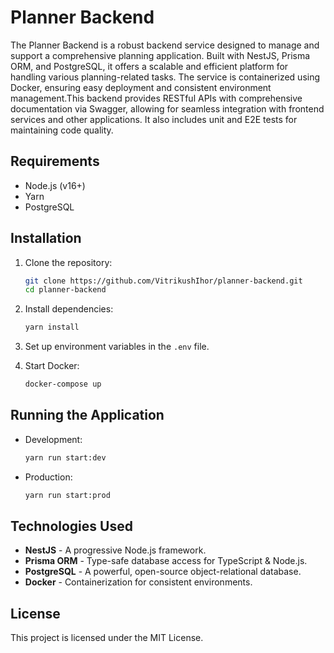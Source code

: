 # Planner Backend

The Planner Backend is a robust backend service designed to manage and support a comprehensive planning application. Built with NestJS, Prisma ORM, and PostgreSQL, it offers a scalable and efficient platform for handling various planning-related tasks. The service is containerized using Docker, ensuring easy deployment and consistent environment management.This backend provides RESTful APIs with comprehensive documentation via Swagger, allowing for seamless integration with frontend services and other applications. It also includes unit and E2E tests for maintaining code quality.

## Requirements

- Node.js (v16+)
- Yarn
- PostgreSQL

## Installation

1. Clone the repository:
    ```bash
    git clone https://github.com/VitrikushIhor/planner-backend.git
    cd planner-backend
    ```

2. Install dependencies:
    ```bash
    yarn install
    ```

3. Set up environment variables in the `.env` file.

4. Start Docker:
    ```bash
    docker-compose up
    ```

## Running the Application

- Development:
    ```bash
    yarn run start:dev
    ```

- Production:
    ```bash
    yarn run start:prod
    ```

## Technologies Used

- **NestJS** - A progressive Node.js framework.
- **Prisma ORM** - Type-safe database access for TypeScript & Node.js.
- **PostgreSQL** - A powerful, open-source object-relational database.
- **Docker** - Containerization for consistent environments.

## License

This project is licensed under the MIT License.
